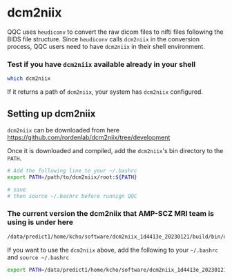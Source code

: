 # dcm2niix

QQC uses `heudiconv` to convert the raw dicom files to nifti files following the BIDS file structure. Since `heudiconv` calls `dcm2niix` in the conversion process, QQC users need to have `dcm2niix` in their shell environment.


### Test if you have `dcm2niix` available already in your shell

```sh
which dcm2niix
```

If it returns a path of `dcm2niix`, your system has `dcm2niix` configured.


## Setting up dcm2niix

`dcm2niix` can be downloaded from here https://github.com/rordenlab/dcm2niix/tree/development

Once it is downloaded and compiled, add the `dcm2niix`'s bin directory to the `PATH`.

```sh
# Add the following line to your ~/.bashrc 
export PATH=/path/to/dcm2niix/root:${PATH}

# save
# then source ~/.bashrc before runnign QQC
```


### The current version the dcm2niix that AMP-SCZ MRI team is using is under here

```sh
/data/predict1/home/kcho/software/dcm2niix_1d4413e_20230121/build/bin/dcm2niix
```

If you want to use the `dcm2niix` above, add the following to your `~/.bashrc` and `source ~/.bashrc`
```sh
export PATH=/data/predict1/home/kcho/software/dcm2niix_1d4413e_20230121/build/bin:${PATH}
```
